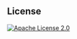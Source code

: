 # 
## License
[![Apache License 2.0](https://img.shields.io/badge/Apache_License_2.0-blue)](https://choosealicense.com/licenses/apache-2.0/)